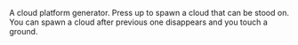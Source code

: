 A cloud platform generator. Press up to spawn a cloud that can be stood on. You can spawn a cloud after previous one disappears and you touch a ground.
